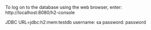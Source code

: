 To log on to the database using the web browser, enter:
http://localhost:8080/h2-console

JDBC URL=jdbc:h2:mem:testdb
username: sa
password: password